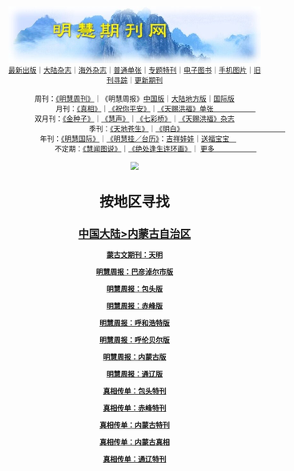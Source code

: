 <a id="user-content-1" class="anchor" aria-hidden="true" href="#1">
<a name="1" id="1" target="_blank"></a> <span id="1">
<a name="2" id="2" target="_blank"></a> <span id="2">
<a name="3" id="3" target="_blank"></a> <span id="3">
<a name="4" id="4" target="_blank"></a> <span id="4">
<a name="5" id="5" target="_blank"></a> <span id="5">
<a name="6" id="6" target="_blank"></a> <span id="6">
<a name="7" id="7" target="_blank"></a> <span id="7">
<a id="user-content-1" href="#1">
<div align="center">
<a target="_blank" href="https://github.com/19920513/djy/blob/master/gb/nsc413.md#1"><img src="https://github.com/19920513/qikan/blob/master/mhqk.jpg?raw=true"></a><br>
<a href="https://github.com/19920513/qikan/blob/master/display.aspx/category_id/8/page_1.md#1">最新出版</a>｜<a href="https://github.com/19920513/qikan/blob/master/category.aspx/category/mainland/page_1.md#1">大陆杂志</a>｜<a href="https://github.com/19920513/qikan/blob/master/category.aspx/category/overseas/page_1.md#1">海外杂志</a>｜<a href="https://github.com/19920513/qikan/blob/master/display.aspx/category_id/4/guige_id/3/page_1.md#1">普通单张</a>｜<a href="https://github.com/19920513/qikan/blob/master/category.aspx/category/zhuanti/page_1.md#1">专题特刊</a>｜<a href="https://github.com/19920513/qikan/blob/master/display.aspx/category_id/6/meijie_id/2/page_1.md#1">电子图书</a>｜<a href="https://github.com/19920513/qikan/blob/master/display.aspx/qikan_type_id/11075/page_1.md#1">手机图片</a>｜<a href="https://github.com/19920513/qikan/blob/master/display.aspx/category_id/5/zhouqi_id/6/page_1.md#1">旧刊寻踪</a>｜<a href="https://github.com/19920513/qikan/blob/master/UpdatedArticles.aspx/page_1.md#1">更新期刊</a>
<br>
<br>
周刊：<a href="https://github.com/19920513/qikan/blob/master/display.aspx/qikan_type_id/5179/page_1.md#1">《明慧周刊》</a>｜《明慧周报》<a href="https://github.com/19920513/qikan/blob/master/display.aspx/qikan_type_id/5178/page_1.md#1">中国版</a>｜<a href="https://github.com/19920513/qikan/blob/master/mainland.aspx/page_1.md#1">大陆地方版</a>｜<a href="https://github.com/19920513/qikan/blob/master/display.aspx/qikan_type_id/5151/page_1.md#1">国际版</a><br>
月刊：<a href="https://github.com/19920513/qikan/blob/master/display.aspx/qikan_type_id/5240/page_1.md#1">《真相》</a>｜<a href="https://github.com/19920513/qikan/blob/master/display.aspx/qikan_type_id/11182/page_1.md#1">《祝你平安》</a>｜<a href="https://github.com/19920513/qikan/blob/master/display.aspx/qikan_type_id/5360/keyword/E5/contain/true/page_1.md#1">《天赐洪福》单张　　　　　　</a><br>
双月刊：<a href="https://github.com/19920513/qikan/blob/master/display.aspx/qikan_type_id/7500/page_1.md#1">《金种子》</a>｜<a href="https://github.com/19920513/qikan/blob/master/display.aspx/qikan_type_id/5638/page_1.md#1">《慧声》</a>｜<a href="https://github.com/19920513/qikan/blob/master/display.aspx/qikan_type_id/7268/page_1.md#1">《七彩桥》</a>｜<a href="https://github.com/19920513/qikan/blob/master/display.aspx/qikan_type_id/5360/keyword/E5/contain/false/page_1.md#1">《天赐洪福》杂志</a> <br>
季刊：<a href="https://github.com/19920513/qikan/blob/master/display.aspx/qikan_type_id/5139/page_1.md#1">《天地苍生》</a>｜<a href="https://github.com/19920513/qikan/blob/master/display.aspx/qikan_type_id/5140/page_1.md#1">《明白》　　　　　　　　　　　　　　　</a><br>
年刊：<a href="https://github.com/19920513/qikan/blob/master/display.aspx/qikan_type_id/10922/page_1.md#1">《明慧国际》</a>｜<a href="https://github.com/19920513/qikan/blob/master/display.aspx/category_id/6/meijie_id/3/page_1.md#1">《明慧挂／台历》</a>：<a href="https://github.com/19920513/qikan/blob/master/display.aspx/category_id/6/meijie_id/3/keyword/E5/page_1.md#1">吉祥娃娃</a>｜<a href="https://github.com/19920513/qikan/blob/master/display.aspx/category_id/6/meijie_id/3/keyword/E9/page_1.md#1">送福宝宝　</a><br> 
不定期：<a href="https://github.com/19920513/qikan/blob/master/display.aspx/qikan_type_id/11185/page_1.md#1">《慧闻图说》</a>｜<a href="https://github.com/19920513/qikan/blob/master/display.aspx/qikan_type_id/11131/page_1.md#1">《绝处逢生连环画》</a>｜ <a href="https://github.com/19920513/qikan/blob/master/display.aspx/category_id/6/meijie_id/3/keyword/other/page_1.md#1">更多　　　　　　</a> <br>
<br>
<a target="_blank" href="https://github.com/19920513/djy/blob/master/gb/nsc413.md#1"><img src="https://raw.githubusercontent.com/19920513/www/master/t/lh600.jpg"></a><br>
<h1><strong>按地区寻找</strong></h1><p align="center"><h2><strong><a target="_blank" href="https://github.com/19920513/qikan/blob/master/mainland.aspx/page_1.md">中国大陆</a><a target="_blank" href="https://github.com/19920513/qikan/blob/master/mainland.aspx?category_id=7&location_id=6/page_1.md#1">>内蒙古自治区</a></strong></h2></p>
<p align="center"><strong></strong></p>
<p align="center"><strong><a target="_blank" href="https://github.com/19920513/qikan/blob/master/mainlandqk.aspx/location_id/6/qikan_type_id/10508/page_1.md#1">蒙古文期刊：天明</a></strong></p>
<p align="center"><strong><a target="_blank" href="https://github.com/19920513/qikan/blob/master/mainlandqk.aspx/location_id/6/qikan_type_id/11146/page_1.md#1">明慧周报：巴彦淖尔市版</a></strong></p>
<p align="center"><strong><a target="_blank" href="https://github.com/19920513/qikan/blob/master/mainlandqk.aspx/location_id/6/qikan_type_id/9154/page_1.md#1">明慧周报：包头版</a></strong></p>
<p align="center"><strong><a target="_blank" href="https://github.com/19920513/qikan/blob/master/mainlandqk.aspx/location_id/6/qikan_type_id/5181/page_1.md#1">明慧周报：赤峰版</a></strong></p>
<p align="center"><strong><a target="_blank" href="https://github.com/19920513/qikan/blob/master/mainlandqk.aspx/location_id/6/qikan_type_id/9184/page_1.md#1">明慧周报：呼和浩特版</a></strong></p>
<p align="center"><strong><a target="_blank" href="https://github.com/19920513/qikan/blob/master/mainlandqk.aspx/location_id/6/qikan_type_id/9674/page_1.md#1">明慧周报：呼伦贝尔版</a></strong></p>
<p align="center"><strong><a target="_blank" href="https://github.com/19920513/qikan/blob/master/mainlandqk.aspx/location_id/6/qikan_type_id/6775/page_1.md#1">明慧周报：内蒙古版</a></strong></p>
<p align="center"><strong><a target="_blank" href="https://github.com/19920513/qikan/blob/master/mainlandqk.aspx/location_id/6/qikan_type_id/8689/page_1.md#1">明慧周报：通辽版</a></strong></p>
<p align="center"><strong><a target="_blank" href="https://github.com/19920513/qikan/blob/master/mainlandqk.aspx/location_id/6/qikan_type_id/11030/page_1.md#1">真相传单：包头特刊</a></strong></p>
<p align="center"><strong><a target="_blank" href="https://github.com/19920513/qikan/blob/master/mainlandqk.aspx/location_id/6/qikan_type_id/10839/page_1.md#1">真相传单：赤峰特刊</a></strong></p>
<p align="center"><strong><a target="_blank" href="https://github.com/19920513/qikan/blob/master/mainlandqk.aspx/location_id/6/qikan_type_id/10982/page_1.md#1">真相传单：内蒙古特刊</a></strong></p>
<p align="center"><strong><a target="_blank" href="https://github.com/19920513/qikan/blob/master/mainlandqk.aspx/location_id/6/qikan_type_id/5147/page_1.md#1">真相传单：内蒙古真相</a></strong></p>
<p align="center"><strong><a target="_blank" href="https://github.com/19920513/qikan/blob/master/mainlandqk.aspx/location_id/6/qikan_type_id/11005/page_1.md#1">真相传单：通辽特刊</a></strong></p>

